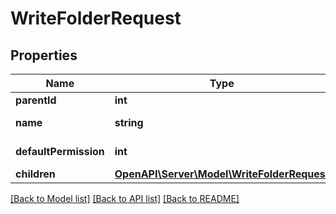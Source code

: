# WriteFolderRequest

## Properties
Name | Type | Description | Notes
------------ | ------------- | ------------- | -------------
**parentId** | **int** |  | [optional] 
**name** | **string** | Name of the folder | 
**defaultPermission** | **int** | Permission for a Folder | [optional] 
**children** | [**OpenAPI\Server\Model\WriteFolderRequest**](WriteFolderRequest.md) |  | [optional] 

[[Back to Model list]](../README.md#documentation-for-models) [[Back to API list]](../README.md#documentation-for-api-endpoints) [[Back to README]](../README.md)


